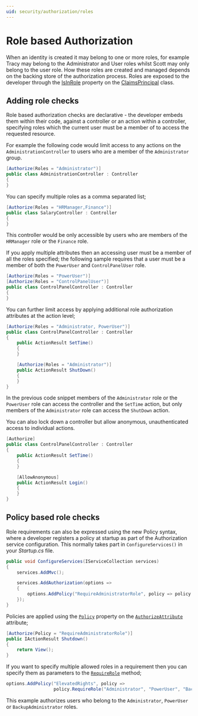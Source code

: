 ```yaml
---
uid: security/authorization/roles
---
```

<a name=security-authorization-role-based></a>

# Role based Authorization

When an identity is created it may belong to one or more roles, for example Tracy may belong to the Administrator and User roles whilst Scott may only belong to the user role. How these roles are created and managed depends on the backing store of the authorization process. Roles are exposed to the developer through the [IsInRole](https://msdn.microsoft.com/en-us/library/system.security.claims.claimsprincipal.isinrole(v=vs.110).aspx) property on the [ClaimsPrincipal](https://msdn.microsoft.com/en-us/library/system.security.claims.claimsprincipal(v=vs.110).aspx) class.

## Adding role checks

Role based authorization checks are declarative - the developer embeds them within their code, against a controller or an action within a controller, specifying roles which the current user must be a member of to access the requested resource.

For example the following code would limit access to any actions on the `AdministrationController` to users who are a member of the `Administrator` group.

````csharp
[Authorize(Roles = "Administrator")]
public class AdministrationController : Controller
{
}
````

You can specify multiple roles as a comma separated list;

````csharp
[Authorize(Roles = "HRManager,Finance")]
public class SalaryController : Controller
{
}
````

This controller would be only accessible by users who are members of the `HRManager` role or the `Finance` role.

If you apply multiple attributes then an accessing user must be a member of all the roles specified; the following sample requires that a user must be a member of both the `PowerUser` and `ControlPanelUser` role.

````csharp
[Authorize(Roles = "PowerUser")]
[Authorize(Roles = "ControlPanelUser")]
public class ControlPanelController : Controller
{
}
````

You can further limit access by applying additional role authorization attributes at the action level;

````csharp
[Authorize(Roles = "Administrator, PowerUser")]
public class ControlPanelController : Controller
{
    public ActionResult SetTime()
    {
    }

    [Authorize(Roles = "Administrator")]
    public ActionResult ShutDown()
    {
    }
}
````

In the previous code snippet members of the `Administrator` role or the `PowerUser` role can access the controller and the `SetTime` action, but only members of the `Administrator` role can access the `ShutDown` action.

You can also lock down a controller but allow anonymous, unauthenticated access to individual actions.

````csharp
[Authorize]
public class ControlPanelController : Controller
{
    public ActionResult SetTime()
    {
    }

    [AllowAnonymous]
    public ActionResult Login()
    {
    }
}
````

<a name=security-authorization-role-policy></a>

## Policy based role checks

Role requirements can also be expressed using the new Policy syntax, where a developer registers a policy at startup as part of the Authorization service configuration. This normally takes part in `ConfigureServices()` in your *Startup.cs* file.

````csharp
public void ConfigureServices(IServiceCollection services)
{
    services.AddMvc();

    services.AddAuthorization(options =>
    {
        options.AddPolicy("RequireAdministratorRole", policy => policy.RequireRole("Administrator"));
    });
}
````

Policies are applied using the [`Policy`](http://docs.asp.net/projects/api/en/latest/autoapi/Microsoft/AspNetCore/Authorization/AuthorizeAttribute/index.html#Microsoft.AspNetCore.Authorization.AuthorizeAttribute.Policy) property on the [`AuthorizeAttribute`](http://docs.asp.net/projects/api/en/latest/autoapi/Microsoft/AspNetCore/Authorization/AuthorizeAttribute/index.html#Microsoft.AspNetCore.Authorization.AuthorizeAttribute) attribute;

````csharp
[Authorize(Policy = "RequireAdministratorRole")]
public IActionResult Shutdown()
{
    return View();
}
````

If you want to specify multiple allowed roles in a requirement then you can specify them as parameters to the [`RequireRole`](http://docs.asp.net/projects/api/en/latest/autoapi/Microsoft/AspNetCore/Authorization/AuthorizationPolicyBuilder/index.html#Microsoft.AspNetCore.Authorization.AuthorizationPolicyBuilder.RequireRole) method;

````csharp
options.AddPolicy("ElevatedRights", policy =>
                  policy.RequireRole("Administrator", "PowerUser", "BackupAdministrator"));
````

This example authorizes users who belong to the `Administrator`, `PowerUser` or `BackupAdministrator` roles.
